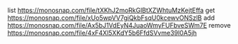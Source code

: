 list https://monosnap.com/file/tXKhJ2moRkGlBtXZWhtuMzKejtEffa
get https://monosnap.com/file/xUo5wpVV7giQkbFsqU0kcewvONSzlB
add https://monosnap.com/file/Ax5bJ1VdEyN4JuaoWmyFUFbveSWm7E
remove https://monosnap.com/file/4xF4Xl5XKdY5b6FfdSVvme39l0A5jh
